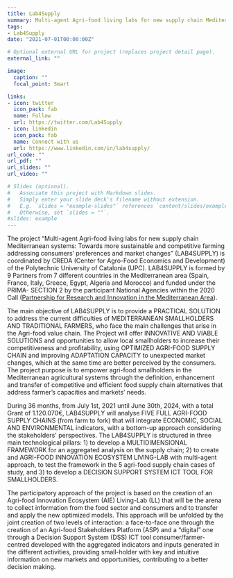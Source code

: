 ```yaml
---
title: Lab4Supply
summary: Multi-agent Agri-food living labs for new supply chain Mediterranean systems; towards more sustainable and competitive farming addressing consumers’ preferences and market changes.
tags:
- Lab4Supply
date: "2021-07-01T00:00:00Z"

# Optional external URL for project (replaces project detail page).
external_link: ""

image:
  caption: ""
  focal_point: Smart

links:
- icon: twitter
  icon_pack: fab
  name: Follow
  url: https://twitter.com/Lab4Supply
- icon: linkedin
  icon_pack: fab  
  name: Connect with us
  url: https://www.linkedin.com/in/lab4supply/
url_code: ""
url_pdf: ""
url_slides: ""
url_video: ""

# Slides (optional).
#   Associate this project with Markdown slides.
#   Simply enter your slide deck's filename without extension.
#   E.g. `slides = "example-slides"` references `content/slides/example-slides.md`.
#   Otherwise, set `slides = ""`.
#slides: example
---
```


The project “Multi-agent Agri-food living labs for new supply chain Mediterranean systems: Towards more sustainable and competitive farming addressing consumers’ preferences and market changes” (LAB4SUPPLY) is coordinated by CREDA (Center for Agro-Food Economics and Development) of the Polytechnic University of Catalonia (UPC). LAB4SUPPLY is formed by 9 Partners from 7 different countries in the Mediterranean area (Spain, France, Italy, Greece, Egypt, Algeria and Morocco) and funded under the PRIMA- SECTION 2 by the participant National Agencies within the 2020 Call ([Partnership for Research and Innovation in the Mediterranean Area](https://prima-med.org/)).

The main objective of LAB4SUPPLY is to provide a PRACTICAL SOLUTION to address the current difficulties of MEDITERRANEAN SMALLHOLDERS AND TRADITIONAL FARMERS, who face the main challenges that arise in the Agri-food value chain. The Project will offer INNOVATIVE AND VIABLE SOLUTIONS and opportunities to allow local smallholders to increase their competitiveness and profitability, using OPTIMIZED AGRI-FOOD SUPPLY CHAIN and improving ADAPTATION CAPACITY to unexpected market changes, which at the same time are better perceived by the consumers. The project purpose is to empower agri-food smallholders in the Mediterranean agricultural systems through the definition, enhancement and transfer of competitive and efficient food supply chain alternatives that address farmer’s capacities and markets’ needs.

During 36 months, from July 1st, 2021 until June 30th, 2024, with a total Grant of 1.120.070€, LAB4SUPPLY will analyse FIVE FULL AGRI-FOOD SUPPLY CHAINS (from farm to fork) that will integrate ECONOMIC, SOCIAL AND ENVIRONMENTAL indicators, with a bottom-up approach considering the stakeholders' perspectives. The LAB4SUPPLY is structured in three main technological pillars: 1) to develop a MULTIDIMENSIONAL FRAMEWORK for an aggregated analysis on the supply chain; 2) to create and AGRI-FOOD INNOVATION ECOSYSTEM LIVING-LAB with multi-agent approach, to test the framework in the 5 agri-food supply chain cases of study, and 3) to develop a DECISION SUPPORT SYSTEM ICT TOOL FOR SMALLHOLDERS.

The participatory approach of the project is based on the creation of an Agri-food Innovation Ecosystem (AIE) Living-Lab (LL) that will be the arena to collect information from the food sector and consumers and to transfer and apply the new optimized models. This approach will be unfolded by the joint creation of two levels of interaction: a face-to-face one through the creation of an Agri-food Stakeholders Platform (ASP) and a “digital” one through a Decision Support System (DSS) ICT tool consumer/farmer-centred developed with the aggregated indicators and inputs generated in the different activities, providing small-holder with key and intuitive information on new markets and opportunities, contributing to a better decision making.

